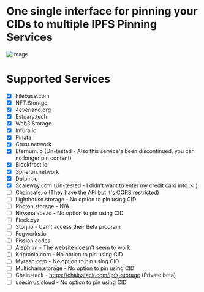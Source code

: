 # One single interface for pinning your CIDs to multiple IPFS Pinning Services

![image](https://github.com/kienngo98/ipfs-remote-pin/assets/26052673/d672517b-874c-479b-8401-cc17ee0a4b3d)


# Supported Services
- [x] Filebase.com
- [x] NFT.Storage
- [x] 4everland.org
- [x] Estuary.tech
- [x] Web3.Storage
- [x] Infura.io
- [x] Pinata
- [x] Crust.network
- [x] Eternum.io (Un-tested - Also this service's been discontinued, you can no longer pin content)
- [x] Blockfrost.io
- [x] Spheron.network
- [x] Dolpin.io
- [x] Scaleway.com (Un-tested - I didn't want to enter my credit card info :< )
- [ ] Chainsafe.io (They have the API but it's CORS restricted)
- [ ] Lighthouse.storage - No option to pin using CID
- [ ] Photon.storage - N/A
- [ ] Nirvanalabs.io - No option to pin using CID
- [ ] Fleek.xyz
- [ ] Storj.io - Can't access their Beta program
- [ ] Fogworks.io
- [ ] Fission.codes
- [ ] Aleph.im - The website doesn't seem to work
- [ ] Kriptonio.com - No option to pin using CID
- [ ] Myraah.com - No option to pin using CID
- [ ] Multichain.storage - No option to pin using CID
- [ ] Chainstack - https://chainstack.com/ipfs-storage (Private beta)
- [ ] usecirrus.cloud - No option to pin using CID
